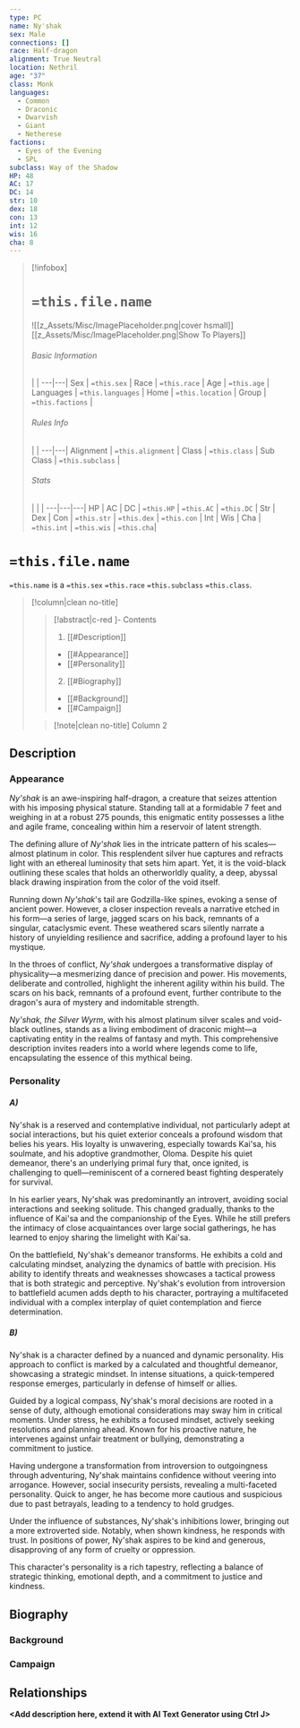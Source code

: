 ```yaml
---
type: PC
name: Ny'shak
sex: Male
connections: []
race: Half-dragon
alignment: True Neutral
location: Nethril
age: "37"
class: Monk
languages:
  - Common
  - Draconic
  - Dwarvish
  - Giant
  - Netherese
factions:
  - Eyes of the Evening
  - SPL
subclass: Way of the Shadow
HP: 48
AC: 17
DC: 14
str: 10
dex: 18
con: 13
int: 12
wis: 16
cha: 8
---
```

> [!infobox]
> # `=this.file.name`
> ![[z_Assets/Misc/ImagePlaceholder.png|cover hsmall]]
> [[z_Assets/Misc/ImagePlaceholder.png|Show To Players]]
> ###### Basic Information
>  |  |
> ---|---|
> Sex | `=this.sex` |
> Race | `=this.race` |
> Age | `=this.age` |
> Languages | `=this.languages` |
> Home | `=this.location` |
> Group | `=this.factions` |
> ###### Rules Info
>  |   |
> ---|---|
> Alignment | `=this.alignment` |
> Class | `=this.class` |
> Sub Class | `=this.subclass` |
> ###### Stats
>  | | |
> ---|---|---|
> HP | AC | DC |
> `=this.HP` | `=this.AC` | `=this.DC` |
> Str | Dex | Con |
> `=this.str` | `=this.dex` | `=this.con` |
> Int | Wis | Cha |
> `=this.int` | `=this.wis` | `=this.cha`|

# `=this.file.name`
`=this.name` is a `=this.sex` `=this.race` `=this.subclass` `=this.class`. 
> [!column|clean no-title] 
>> [!abstract|c-red ]- Contents
>> 1. [[#Description]]
>> 	- [[#Appearance]]
>> 	- [[#Personality]]
>> 2. [[#Biography]]
>> 	- [[#Background]]
>> 	- [[#Campaign]]
>
>> [!note|clean no-title] Column 2 



## Description
### Appearance

_Ny'shak_ is an awe-inspiring half-dragon, a creature that seizes attention with his imposing physical stature. Standing tall at a formidable 7 feet and weighing in at a robust 275 pounds, this enigmatic entity possesses a lithe and agile frame, concealing within him a reservoir of latent strength.

The defining allure of _Ny'shak_ lies in the intricate pattern of his scales—almost platinum in color. This resplendent silver hue captures and refracts light with an ethereal luminosity that sets him apart. Yet, it is the void-black outlining these scales that holds an otherworldly quality, a deep, abyssal black drawing inspiration from the color of the void itself. 

Running down _Ny'shak_'s tail are Godzilla-like spines, evoking a sense of ancient power. However, a closer inspection reveals a narrative etched in his form—a series of large, jagged scars on his back, remnants of a singular, cataclysmic event. These weathered scars silently narrate a history of unyielding resilience and sacrifice, adding a profound layer to his mystique.

In the throes of conflict, _Ny'shak_ undergoes a transformative display of physicality—a mesmerizing dance of precision and power. His movements, deliberate and controlled, highlight the inherent agility within his build. The scars on his back, remnants of a profound event, further contribute to the dragon's aura of mystery and indomitable strength.

_Ny'shak, the Silver Wyrm_, with his almost platinum silver scales and void-black outlines, stands as a living embodiment of draconic might—a captivating entity in the realms of fantasy and myth. This comprehensive description invites readers into a world where legends come to life, encapsulating the essence of this mythical being.

### Personality

##### A)
Ny'shak is a reserved and contemplative individual, not particularly adept at social interactions, but his quiet exterior conceals a profound wisdom that belies his years. His loyalty is unwavering, especially towards Kai'sa, his soulmate, and his adoptive grandmother, Oloma. Despite his quiet demeanor, there's an underlying primal fury that, once ignited, is challenging to quell—reminiscent of a cornered beast fighting desperately for survival.

In his earlier years, Ny'shak was predominantly an introvert, avoiding social interactions and seeking solitude. This changed gradually, thanks to the influence of Kai'sa and the companionship of the Eyes. While he still prefers the intimacy of close acquaintances over large social gatherings, he has learned to enjoy sharing the limelight with Kai'sa.

On the battlefield, Ny'shak's demeanor transforms. He exhibits a cold and calculating mindset, analyzing the dynamics of battle with precision. His ability to identify threats and weaknesses showcases a tactical prowess that is both strategic and perceptive. Ny'shak's evolution from introversion to battlefield acumen adds depth to his character, portraying a multifaceted individual with a complex interplay of quiet contemplation and fierce determination.

##### B)
Ny'shak is a character defined by a nuanced and dynamic personality. His approach to conflict is marked by a calculated and thoughtful demeanor, showcasing a strategic mindset. In intense situations, a quick-tempered response emerges, particularly in defense of himself or allies.

Guided by a logical compass, Ny'shak's moral decisions are rooted in a sense of duty, although emotional considerations may sway him in critical moments. Under stress, he exhibits a focused mindset, actively seeking resolutions and planning ahead. Known for his proactive nature, he intervenes against unfair treatment or bullying, demonstrating a commitment to justice.

Having undergone a transformation from introversion to outgoingness through adventuring, Ny'shak maintains confidence without veering into arrogance. However, social insecurity persists, revealing a multi-faceted personality. Quick to anger, he has become more cautious and suspicious due to past betrayals, leading to a tendency to hold grudges.

Under the influence of substances, Ny'shak's inhibitions lower, bringing out a more extroverted side. Notably, when shown kindness, he responds with trust. In positions of power, Ny'shak aspires to be kind and generous, disapproving of any form of cruelty or oppression.

This character's personality is a rich tapestry, reflecting a balance of strategic thinking, emotional depth, and a commitment to justice and kindness.

## Biography
### Background
### Campaign
## Relationships


**<Add description here, extend it with AI Text Generator using Ctrl J>**


